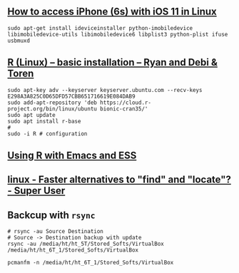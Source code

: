 ## [How to access iPhone (6s) with iOS 11 in Linux](https://www.dedoimedo.com/computers/linux-iphone-6s-ios-11.html)

```
sudo apt-get install ideviceinstaller python-imobiledevice libimobiledevice-utils libimobiledevice6 libplist3 python-plist ifuse usbmuxd
```

## [R (Linux) – basic installation – Ryan and Debi & Toren](https://www.ryananddebi.com/2017/07/21/r-linux-basic-installation/)

```
sudo apt-key adv --keyserver keyserver.ubuntu.com --recv-keys E298A3A825C0D65DFD57CBB651716619E084DAB9
sudo add-apt-repository 'deb https://cloud.r-project.org/bin/linux/ubuntu bionic-cran35/'
sudo apt update
sudo apt install r-base
#
sudo -i R # configuration
```

## [Using R with Emacs and ESS](http://members.cbio.mines-paristech.fr/~thocking/primer.html)

## [linux - Faster alternatives to "find" and "locate"? - Super User](https://superuser.com/questions/341232/faster-alternatives-to-find-and-locate)

## Backcup with `rsync`

```
# rsync -au Source Destination
# Source -> Destination backup with update
rsync -au /media/ht/ht_5T/Stored_Softs/VirtualBox /media/ht/ht_6T_1/Stored_Softs/VirtualBox
```

```
pcmanfm -n /media/ht/ht_6T_1/Stored_Softs/VirtualBox
```
